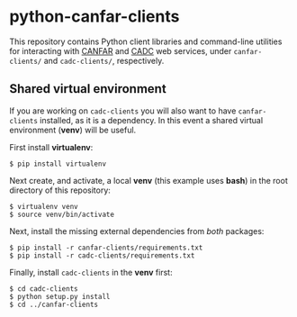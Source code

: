 # python-canfar-clients
This repository contains Python client libraries and command-line utilities for interacting with [CANFAR](http://canfar.phys.uvic.ca/) and [CADC](http://www.cadc-ccda.hia-iha.nrc-cnrc.gc.ca/) web services, under `canfar-clients/` and `cadc-clients/`, respectively.

## Shared virtual environment
If you are working on `cadc-clients` you will also want to have `canfar-clients` installed, as it is a dependency. In this event a shared virtual environment (**venv**) will be useful.

First install **virtualenv**:
```
$ pip install virtualenv
```

Next create, and activate, a local **venv** (this example uses **bash**) in the root directory of this repository:
```
$ virtualenv venv
$ source venv/bin/activate

```

Next, install the missing external dependencies from *both* packages:
```
$ pip install -r canfar-clients/requirements.txt
$ pip install -r cadc-clients/requirements.txt

```

Finally, install `cadc-clients` in the **venv** first:
```
$ cd cadc-clients
$ python setup.py install
$ cd ../canfar-clients
```

